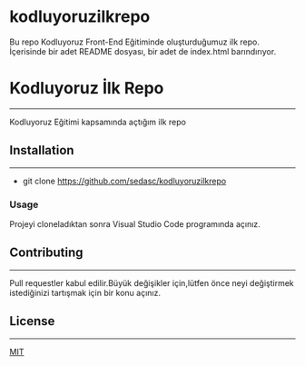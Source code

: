 # kodluyoruzilkrepo
Bu repo Kodluyoruz Front-End Eğitiminde oluşturduğumuz ilk repo. İçerisinde bir adet README dosyası, bir adet de index.html barındırıyor.

# **Kodluyoruz İlk Repo**

-----------------------------------

Kodluyoruz Eğitimi kapsamında açtığım ilk repo



## Installation

--------------------

- git clone https://github.com/sedasc/kodluyoruzilkrepo



### Usage

Projeyi cloneladıktan sonra Visual Studio Code programında açınız.

## Contributing

-----------

Pull requestler kabul edilir.Büyük değişikler için,lütfen önce neyi değiştirmek istediğinizi tartışmak için bir konu açınız.



## License

--------

[MIT](https://github.com/sedasc/kodluyoruzilkrepo/blob/0c9977352d688825fa3e84f9b3acc94a72093da5/LICENSE)



